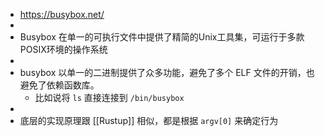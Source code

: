 - https://busybox.net/
-
- Busybox 在单一的可执行文件中提供了精简的Unix工具集，可运行于多款POSIX环境的操作系统
-
- busybox 以单一的二进制提供了众多功能，避免了多个 ELF 文件的开销，也避免了依赖函数库。
	- 比如说将 `ls` 直接连接到 `/bin/busybox`
-
- 底层的实现原理跟 [[Rustup]] 相似，都是根据 `argv[0]` 来确定行为